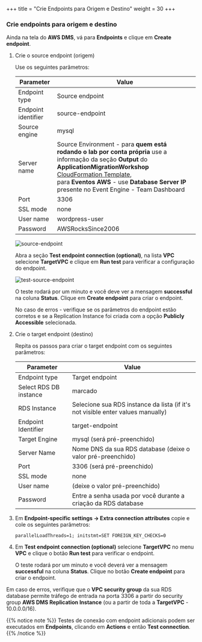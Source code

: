 +++
title = "Crie Endpoints para Origem e Destino"
weight = 30
+++


### Crie endpoints para origem e destino

Ainda na tela do **AWS DMS**, vá para **Endpoints** e clique em **Create endpoint**.

1. Crie o source endpoint (origem)

    Use os seguintes parâmetros:

    | Parameter           | Value                                          |
    | ------------------- | ---------------------------------------------- |
    | Endpoint type       | Source endpoint                                |
    | Endpoint identifier | source-endpoint                                |
    | Source engine       | mysql                                          |
    | Server name         | Source Environment - para **quem está rodando o lab por conta própria** use a informação da seção **Output** do **ApplicationMigrationWorkshop** <a href="https://us-west-2.console.aws.amazon.com/cloudformation/home?region=us-west-2#/" target="_blank" rel="noopener noreferrer">CloudFormation Template</a>, <br>para **Eventos AWS** - use **Database Server IP** presente no Event Engine - Team Dashboard   |
    | Port                | 3306                                           |
    | SSL mode            | none                                           |
    | User name           | wordpress-user                                 |
    | Password            | AWSRocksSince2006                                   |

    ![source-endpoint](/db-mig/source-endpoint.png)

    Abra a seção **Test endpoint connection (optional)**, na lista **VPC** selecione **TargetVPC** e clique em **Run test** para verificar a configuração do endpoint.

    ![test-source-endpoint](/db-mig/test-source-endpoint.png)

    O teste rodará por um minuto e você deve ver a mensagem **successful** na coluna **Status**. Clique em **Create endpoint** para criar o endpoint.
    
    No caso de erros - verifique se os parâmetros do endpoint estão corretos e se a Replication Instance foi criada com a opção **Publicly Accessible** selecionada.

2. Crie o target endpoint (destino)

    Repita os passos para criar o target endpoint com os seguintes parâmetros:

    | Parameter           | Value                                                 |
    | ------------------- | ----------------------------------------------------- |
    | Endpoint type       | Target endpoint                                       |
    | Select RDS DB instance | marcado                                            |
    | RDS Instance        | Selecione sua RDS instance da lista (if it's not visible enter values manually)          |
    | Endpoint Identifier | target-endpoint                                       |
    | Target Engine       | mysql (será pré-preenchido)                                                |
    | Server Name         | Nome DNS da sua RDS database (deixe o valor pré-preenchido)                             |
    | Port                | 3306     (será pré-preenchido)                                             |
    | SSL mode            | none                                                  |
    | User name           | (deixe o valor pré-preenchido)                                                 |
    | Password            | Entre a senha usada por você durante a criação da RDS database|


3. Em **Endpoint-specific settings -> Extra connection attributes** copie e cole os seguintes parâmetros:

    ```
    parallelLoadThreads=1; initstmt=SET FOREIGN_KEY_CHECKS=0
    ```

4. Em **Test endpoint connection (optional)** selecione **TargetVPC** no menu **VPC** e clique o botão **Run test** para verificar o endpoint.

    O teste rodará por um minuto e você deverá ver a mensagem **successful** na coluna **Status**. Clique no botão **Create endpoint** para criar o endpoint.

Em caso de erros, verifique que o **VPC security group** da sua RDS database permite tráfego de entrada na porta 3306 a partir do security group **AWS DMS Replication Instance** (ou a partir de toda a **TargetVPC** - 10.0.0.0/16).

{{% notice note %}}
Testes de conexão com endpoint adicionais podem ser executados em **Endpoints**, clicando em **Actions** e então **Test connection**.
{{% /notice %}}
